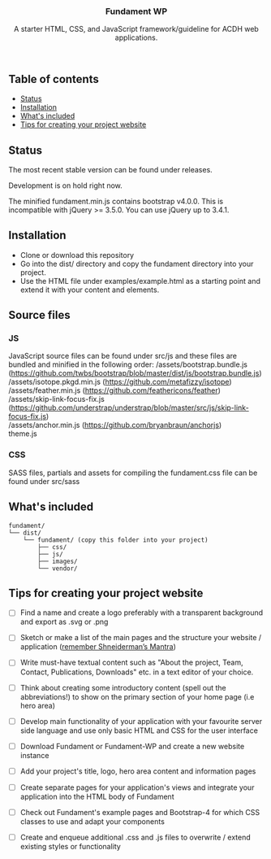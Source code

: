<p align="center">

  <h3 align="center">Fundament WP</h3>

  <p align="center">
    A starter HTML, CSS, and JavaScript framework/guideline for ACDH web applications.
  </p>
</p>

<br>

## Table of contents

- [Status](#status)
- [Installation](#installation)
- [What's included](#whats-included)
- [Tips for creating your project website](#tips-for-creating-your-project-website)

## Status
The most recent stable version can be found under releases.

Development is on hold right now.

The minified fundament.min.js contains bootstrap v4.0.0.
This is incompatible with jQuery >= 3.5.0.
You can use jQuery up to 3.4.1.

## Installation
- Clone or download this repository
- Go into the dist/ directory and copy the fundament directory into your project.
- Use the HTML file under examples/example.html as a starting point and extend it with your content and elements.

## Source files
### JS
JavaScript source files can be found under src/js and these files are bundled and minified in the following order:
/assets/bootstrap.bundle.js (https://github.com/twbs/bootstrap/blob/master/dist/js/bootstrap.bundle.js)  
/assets/isotope.pkgd.min.js (https://github.com/metafizzy/isotope)  
/assets/feather.min.js (https://github.com/feathericons/feather)  
/assets/skip-link-focus-fix.js (https://github.com/understrap/understrap/blob/master/src/js/skip-link-focus-fix.js)  
/assets/anchor.min.js (https://github.com/bryanbraun/anchorjs)  
theme.js  

### CSS
SASS files, partials and assets for compiling the fundament.css file can be found under src/sass

## What's included

```
fundament/
└── dist/
    └── fundament/ (copy this folder into your project)
        ├── css/
        ├── js/
        ├── images/
        └── vendor/ 
```

## Tips for creating your project website

- [ ] Find a name and create a logo preferably with a transparent background and export as .svg or .png
- [ ] Sketch or make a list of the main pages and the structure your website / application ([remember Shneiderman’s Mantra](http://www.codingthearchitecture.com/2015/01/08/shneidermans_mantra.html))
- [ ] Write must-have textual content such as "About the project, Team, Contact, Publications, Downloads" etc. in a text editor of your choice.
- [ ] Think about creating some introductory content (spell out the abbreviations!) to show on the primary section of your home page (i.e hero area)
- [ ] Develop main functionality of your application with your favourite server side language and use only basic HTML and CSS for the user interface
- [ ] Download Fundament or Fundament-WP and create a new website instance
- [ ] Add your project's title, logo, hero area content and information pages
- [ ] Create separate pages for your application's views and integrate your application into the HTML body of Fundament
- [ ] Check out Fundament's example pages and Bootstrap-4 for which CSS classes to use and adapt your components
- [ ] Create and enqueue additional .css and .js files to overwrite / extend existing styles or functionality

















